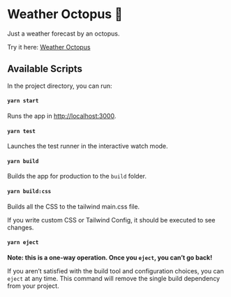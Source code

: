 # Weather Octopus 🐙

Just a weather forecast by an octopus.

Try it here: [Weather Octopus](https://weather-octopus.web.app/)

## Available Scripts

In the project directory, you can run:

#### `yarn start`

Runs the app in [http://localhost:3000](http://localhost:3000).

#### `yarn test`

Launches the test runner in the interactive watch mode.

#### `yarn build`

Builds the app for production to the `build` folder.<br />

#### `yarn build:css`

Builds all the CSS to the tailwind main.css file.<br />

If you write custom CSS or Tailwind Config, it should be executed to see changes.

#### `yarn eject`

**Note: this is a one-way operation. Once you `eject`, you can’t go back!**

If you aren’t satisfied with the build tool and configuration choices, you can `eject` at any time. This command will remove the single build dependency from your project.
